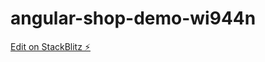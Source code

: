 # angular-shop-demo-wi944n

[Edit on StackBlitz ⚡️](https://stackblitz.com/edit/angular-shop-demo-wi944n)